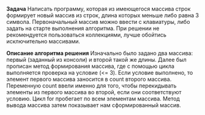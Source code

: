 **Задача**
Написать программу, которая из имеющегося массива строк формирует новый массив из строк, длина которых меньше либо равна 3 символа. Первоначальный массив можно ввести с клавиатуры, либо задать на старте выполнения алгоритма. При решении не рекомендуется пользоваться коллекциями, лучше обойтись исключительно массивами.

**Описание алгоритма решения**
Изначально было задано два массива: первый (заданный из консоли) и второй такой же длины. Далее был прописан метод формирования массива, где с помощью цикла выполняется проверка на условие (<= 3). Если условие выполнено, то элемент первого массива заносится в count второго массива. Переменную count ввели именно для того, чтобы перекидывать элементы из первого массива во второй, если они соответствуют условию. Цикл for пробегает по всем элементам массива. Метод вывода массива затем показывает нам сформированный массив.